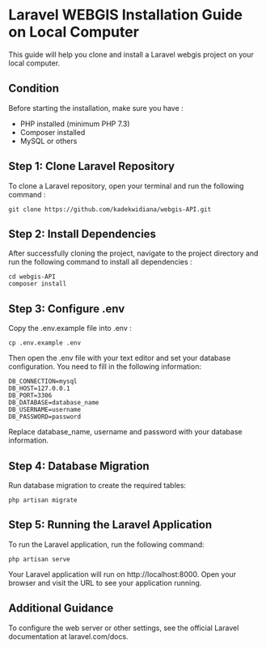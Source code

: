 # Laravel WEBGIS Installation Guide on Local Computer
This guide will help you clone and install a Laravel webgis project on your local computer.

## Condition
Before starting the installation, make sure you have :
- PHP installed (minimum PHP 7.3)
- Composer installed
- MySQL or others

## Step 1: Clone Laravel Repository
To clone a Laravel repository, open your terminal and run the following command :

```shell
git clone https://github.com/kadekwidiana/webgis-API.git
```

## Step 2: Install Dependencies
After successfully cloning the project, navigate to the project directory and run the following command to install all dependencies :
```shell
cd webgis-API
composer install
```

## Step 3: Configure .env
Copy the .env.example file into .env :

```shell
cp .env.example .env
```

Then open the .env file with your text editor and set your database configuration. You need to fill in the following information:

```shell
DB_CONNECTION=mysql
DB_HOST=127.0.0.1
DB_PORT=3306
DB_DATABASE=database_name
DB_USERNAME=username
DB_PASSWORD=password
```
Replace database_name, username and password with your database information.

## Step 4: Database Migration
Run database migration to create the required tables:
```shell
php artisan migrate
```

## Step 5: Running the Laravel Application
To run the Laravel application, run the following command:
```shell
php artisan serve
```
Your Laravel application will run on http://localhost:8000. Open your browser and visit the URL to see your application running.

## Additional Guidance
To configure the web server or other settings, see the official Laravel documentation at laravel.com/docs.